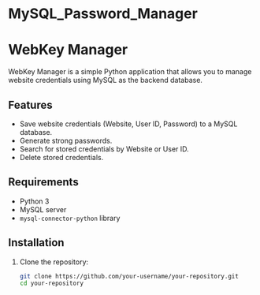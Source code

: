 # MySQL_Password_Manager
# WebKey Manager

WebKey Manager is a simple Python application that allows you to manage website credentials using MySQL as the backend database.

## Features

- Save website credentials (Website, User ID, Password) to a MySQL database.
- Generate strong passwords.
- Search for stored credentials by Website or User ID.
- Delete stored credentials.

## Requirements

- Python 3
- MySQL server
- `mysql-connector-python` library

## Installation

1. Clone the repository:

   ```bash
   git clone https://github.com/your-username/your-repository.git
   cd your-repository
